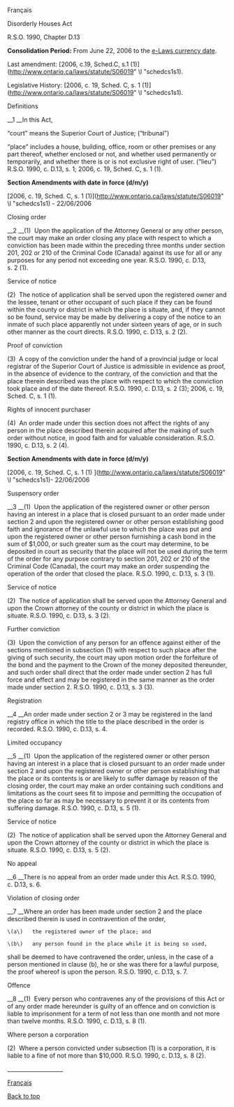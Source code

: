 [<a id="Top"></a>Français](http://www.ontario.ca/fr/lois/loi/90d13)

Disorderly Houses Act

R\.S\.O\. 1990, Chapter D\.13

__Consolidation Period:__  From June 22, 2006 to the [e\-Laws currency date](http://www.e-laws.gov.on.ca/navigation?file=currencyDates&lang=en)\.

Last amendment:  [2006, c\.19, Sched\.C, s\.1 \(1\)](http://www.ontario.ca/laws/statute/S06019" \l "schedcs1s1)\.

Legislative History: [2006, c\. 19, Sched\. C, s\. 1 \(1\)](http://www.ontario.ca/laws/statute/S06019" \l "schedcs1s1)\.

Definitions

__1 __In this Act,

“court” means the Superior Court of Justice; \(“tribunal”\)

“place” includes a house, building, office, room or other premises or any part thereof, whether enclosed or not, and whether used permanently or temporarily, and whether there is or is not exclusive right of user\. \(“lieu”\)  R\.S\.O\. 1990, c\. D\.13, s\. 1; 2006, c\. 19, Sched\. C, s\. 1 \(1\)\.

__Section Amendments with date in force \(d/m/y\)__

[2006, c\. 19, Sched\. C, s\. 1 \(1\)](http://www.ontario.ca/laws/statute/S06019" \l "schedcs1s1) \- 22/06/2006

Closing order

__2 __\(1\)  Upon the application of the Attorney General or any other person, the court may make an order closing any place with respect to which a conviction has been made within the preceding three months under section 201, 202 or 210 of the Criminal Code \(Canada\) against its use for all or any purposes for any period not exceeding one year\.  R\.S\.O\. 1990, c\. D\.13, s\. 2 \(1\)\.

Service of notice

\(2\)  The notice of application shall be served upon the registered owner and the lessee, tenant or other occupant of such place if they can be found within the county or district in which the place is situate, and, if they cannot so be found, service may be made by delivering a copy of the notice to an inmate of such place apparently not under sixteen years of age, or in such other manner as the court directs\.  R\.S\.O\. 1990, c\. D\.13, s\. 2 \(2\)\.

Proof of conviction

\(3\)  A copy of the conviction under the hand of a provincial judge or local registrar of the Superior Court of Justice is admissible in evidence as proof, in the absence of evidence to the contrary, of the conviction and that the place therein described was the place with respect to which the conviction took place and of the date thereof\.  R\.S\.O\. 1990, c\. D\.13, s\. 2 \(3\); 2006, c\. 19, Sched\. C, s\. 1 \(1\)\.

Rights of innocent purchaser

\(4\)  An order made under this section does not affect the rights of any person in the place described therein acquired after the making of such order without notice, in good faith and for valuable consideration\.  R\.S\.O\. 1990, c\. D\.13, s\. 2 \(4\)\.

__Section Amendments with date in force \(d/m/y\)__

[2006, c\. 19, Sched\. C, s\. 1 \(1\) ](http://www.ontario.ca/laws/statute/S06019" \l "schedcs1s1)\- 22/06/2006

Suspensory order

__3 __\(1\)  Upon the application of the registered owner or other person having an interest in a place that is closed pursuant to an order made under section 2 and upon the registered owner or other person establishing good faith and ignorance of the unlawful use to which the place was put and upon the registered owner or other person furnishing a cash bond in the sum of $1,000, or such greater sum as the court may determine, to be deposited in court as security that the place will not be used during the term of the order for any purpose contrary to section 201, 202 or 210 of the Criminal Code \(Canada\), the court may make an order suspending the operation of the order that closed the place\.  R\.S\.O\. 1990, c\. D\.13, s\. 3 \(1\)\.

Service of notice

\(2\)  The notice of application shall be served upon the Attorney General and upon the Crown attorney of the county or district in which the place is situate\.  R\.S\.O\. 1990, c\. D\.13, s\. 3 \(2\)\.

Further conviction

\(3\)  Upon the conviction of any person for an offence against either of the sections mentioned in subsection \(1\) with respect to such place after the giving of such security, the court may upon motion order the forfeiture of the bond and the payment to the Crown of the money deposited thereunder, and such order shall direct that the order made under section 2 has full force and effect and may be registered in the same manner as the order made under section 2\.  R\.S\.O\. 1990, c\. D\.13, s\. 3 \(3\)\.

Registration

__4 __An order made under section 2 or 3 may be registered in the land registry office in which the title to the place described in the order is recorded\.  R\.S\.O\. 1990, c\. D\.13, s\. 4\.

Limited occupancy

__5 __\(1\)  Upon the application of the registered owner or other person having an interest in a place that is closed pursuant to an order made under section 2 and upon the registered owner or other person establishing that the place or its contents is or are likely to suffer damage by reason of the closing order, the court may make an order containing such conditions and limitations as the court sees fit to impose and permitting the occupation of the place so far as may be necessary to prevent it or its contents from suffering damage\.  R\.S\.O\. 1990, c\. D\.13, s\. 5 \(1\)\.

Service of notice

\(2\)  The notice of application shall be served upon the Attorney General and upon the Crown attorney of the county or district in which the place is situate\.  R\.S\.O\. 1990, c\. D\.13, s\. 5 \(2\)\.

No appeal

__6 __There is no appeal from an order made under this Act\.  R\.S\.O\. 1990, c\. D\.13, s\. 6\.

Violation of closing order

__7 __Where an order has been made under section 2 and the place described therein is used in contravention of the order,

	\(a\)	the registered owner of the place; and

	\(b\)	any person found in the place while it is being so used,

shall be deemed to have contravened the order, unless, in the case of a person mentioned in clause \(b\), he or she was there for a lawful purpose, the proof whereof is upon the person\.  R\.S\.O\. 1990, c\. D\.13, s\. 7\.

Offence

__8 __\(1\)  Every person who contravenes any of the provisions of this Act or of any order made hereunder is guilty of an offence and on conviction is liable to imprisonment for a term of not less than one month and not more than twelve months\.  R\.S\.O\. 1990, c\. D\.13, s\. 8 \(1\)\.

Where person a corporation

\(2\)  Where a person convicted under subsection \(1\) is a corporation, it is liable to a fine of not more than $10,000\.  R\.S\.O\. 1990, c\. D\.13, s\. 8 \(2\)\.

\_\_\_\_\_\_\_\_\_\_\_\_\_\_\_\_\_\_\_\_

[Français](http://www.ontario.ca/fr/lois/loi/90d13)

[Back to top](#Top)

